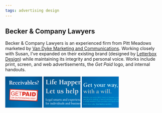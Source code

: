 ```yaml
---
tags: advertising design
---
```


<article>
<h1>Becker & Company Lawyers</h1>
<section>
<p>Becker & Company Lawyers is an experienced firm from Pitt Meadows marketed by <a href="http://www.vandykemarketing.com">Van Dyke Marketing and Communications</a>. Working closely with Susan, I've expanded on their existing brand (designed by <a href="http://www.letterboxdesign.com">Letterbox Design</a>) while maintaining its integrity and personal voice. Works include print, screen, and web advertisements, the <em>Get Paid</em> logo, and internal handouts.</p>
</section>
<aside><div class="left">
    <a href="images/Becker3.png" class="fancybox" rel="Becker" title="Becker & Company Get Paid Print Advertisement"><img src="images/Becker-thumb2.jpg" width="118" height="100"></a>
	<a href="images/Becker6.jpg" class="fancybox" rel="Becker" title="Becker & Company Print Advertisement"><img src="images/Becker-thumb1.jpg" width="118" height="100"></a>
   	<a href="images/Becker1.jpg" class="fancybox" rel="Becker" title="Becker & Company Calendar Advertisement"><img src="images/Becker1-thumb.png" width="118" height="100"></a>
    <a href="images/Becker4.png" class="fancybox" rel="Becker" title="Becker & Company Print Advertisement"></a>
    <a href="images/Becker5.png" class="fancybox" rel="Becker" title="Becker & Company Family Succession Planning Information Handout"></a>
   	<a href="images/Becker2.jpg" class="fancybox" rel="Becker" title="Becker & Company TV Screen Advertisement"></a>
</div></aside>
</article>
<div class="clear"></div>


